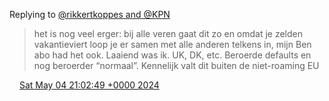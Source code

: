 Replying to [@rikkertkoppes and @KPN](https://twitter.com/rikkertkoppes/status/1786676283851657354)

> het is nog veel erger: bij alle veren gaat dit zo en omdat je zelden vakantieviert loop je er samen met alle anderen telkens in, mijn Ben abo had het ook\. Laaiend was ik\. UK, DK, etc\. Beroerde defaults en nog beroerder “normaal”\. Kennelijk valt dit buiten de niet\-roaming EU

<img src="../../media/tweet.ico" width="12" /> [Sat May 04 21:02:49 +0000 2024](https://twitter.com/DromerDenker/status/1786864078750617755)